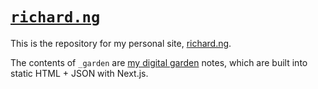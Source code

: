 # [`richard.ng`](https://richard.ng)

This is the repository for my personal site, [richard.ng](https://richard.ng).

The contents of `_garden` are [my digital garden](https://richard.ng/garden) notes, which are built into static HTML + JSON with Next.js.
